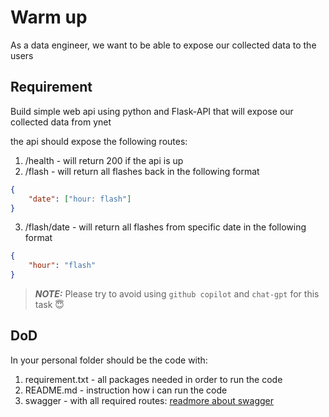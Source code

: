 # Warm up

As a data engineer, we want to be able to expose our collected data to the users

## Requirement

Build simple web api using python and Flask-API that will expose our collected data from ynet

the api should expose the following routes:

1. /health - will return 200 if the api is up
2. /flash - will return all flashes back in the following format

```json
{
    "date": ["hour: flash"]
}
```

3. /flash/date - will return all flashes from specific date in the following format

```json
{
    "hour": "flash"
}
```

> **_NOTE:_**  Please try to avoid using `github copilot` and `chat-gpt` for this task 😇

## DoD

In your personal folder should be the code with:

1. requirement.txt - all packages needed in order to run the code
2. README.md - instruction how i can run the code
3. swagger - with all required routes: [readmore about swagger](https://fastapi.tiangolo.com/how-to/configure-swagger-ui/)

